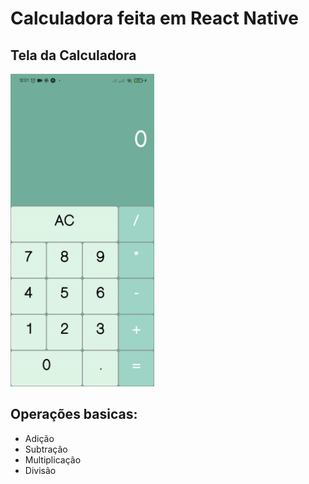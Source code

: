 # Calculadora feita em React Native

## Tela da Calculadora

<p>
    <img height=500 src="assets/demostration.gif"/>
</p>

## Operações basicas:

- Adição
- Subtração
- Multiplicação
- Divisão
